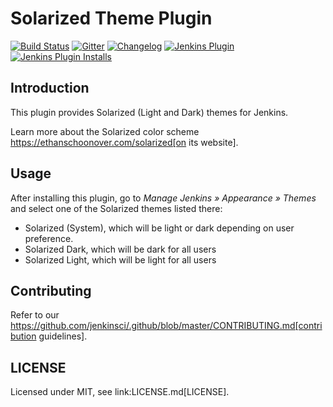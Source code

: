 # Solarized Theme Plugin

[![Build Status](https://ci.jenkins.io/job/Plugins/job/solarized-theme-plugin/job/master/badge/icon)](https://ci.jenkins.io/job/Plugins/job/solarized-theme-plugin/job/master/)
[![Gitter](https://badges.gitter.im/jenkinsci/ux-sig.svg)](https://gitter.im/jenkinsci/ux-sig?utm_source=badge&utm_medium=badge&utm_campaign=pr-badge)
[![Changelog](https://img.shields.io/github/release/jenkinsci/solarized-theme-plugin.svg?label=changelog)](https://github.com/jenkinsci/solarized-theme-plugin/releases/)
[![Jenkins Plugin](https://img.shields.io/jenkins/plugin/v/solarized-theme.svg)](https://plugins.jenkins.io/solarized-theme)
[![Jenkins Plugin Installs](https://img.shields.io/jenkins/plugin/i/solarized-theme.svg?color=blue)](https://plugins.jenkins.io/solarized-theme)

## Introduction

This plugin provides Solarized (Light and Dark) themes for Jenkins.

Learn more about the Solarized color scheme https://ethanschoonover.com/solarized[on its website].

## Usage

After installing this plugin, go to _Manage Jenkins » Appearance » Themes_ and select one of the Solarized themes listed there:

* Solarized (System), which will be light or dark depending on user preference.
* Solarized Dark, which will be dark for all users
* Solarized Light, which will be light for all users

## Contributing

Refer to our https://github.com/jenkinsci/.github/blob/master/CONTRIBUTING.md[contribution guidelines].

## LICENSE

Licensed under MIT, see link:LICENSE.md[LICENSE].
